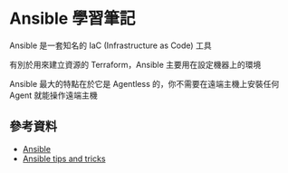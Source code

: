 # Ansible 學習筆記

Ansible 是一套知名的 IaC (Infrastructure as Code) 工具

有別於用來建立資源的 Terraform，Ansible 主要用在設定機器上的環境

Ansible 最大的特點在於它是 Agentless 的，你不需要在遠端主機上安裝任何 Agent 就能操作遠端主機

## 參考資料

- [Ansible](https://www.ansible.com/)
- [Ansible tips and tricks](https://docs.ansible.com/ansible/latest/tips_tricks/index.html)
